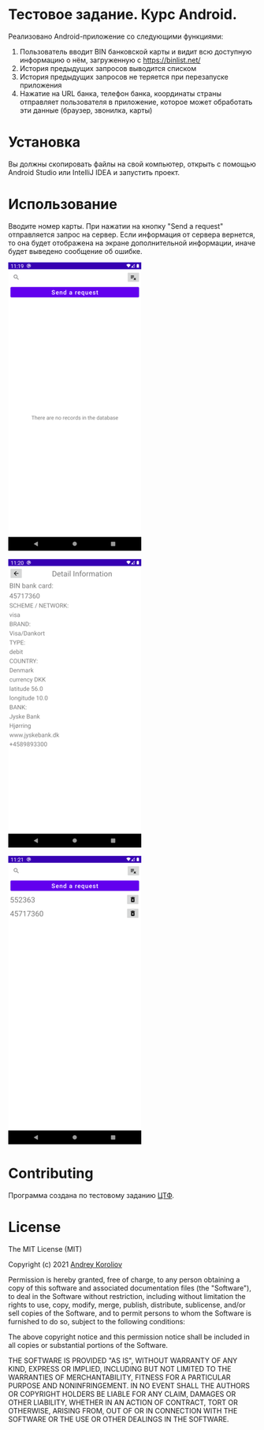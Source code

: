 # Тестовое задание. Курс Android.
Реализовано Android-приложение со следующими функциями:
1. Пользователь вводит BIN банковской карты и видит всю доступную информацию о нём,
загруженную с https://binlist.net/
2. История предыдущих запросов выводится списком
3. История предыдущих запросов не теряется при перезапуске приложения
4. Нажатие на URL банка, телефон банка, координаты страны отправляет пользователя в
приложение, которое может обработать эти данные (браузер, звонилка, карты)

# Установка
Вы должны скопировать файлы на свой компьютер, открыть с помощью Android Studio или IntelliJ IDEA и запустить проект.

# Использование
Вводите номер карты. При нажатии на кнопку "Send a request" отправляется запрос на сервер. Если информация от сервера вернется, то она будет отображена на экране дополнительной информации, иначе будет выведено сообщение об ошибке.

![This is an image](/screenshots/main.png)

![This is an image2](/screenshots/detail.png)

![This is an image3](/screenshots/main_with_db.png)

# Contributing
Программа создана по тестовому заданию [ЦТФ](https://www.cft.ru/).

# License
The MIT License (MIT)

Copyright (c) 2021 [Andrey Koroliov](https://github.com/AndreyKoroliov1981)


Permission is hereby granted, free of charge, to any person obtaining a copy of this software and associated documentation files (the "Software"), to deal in the Software without restriction, including without limitation the rights to use, copy, modify, merge, publish, distribute, sublicense, and/or sell copies of the Software, and to permit persons to whom the Software is furnished to do so, subject to the following conditions:

The above copyright notice and this permission notice shall be included in all copies or substantial portions of the Software.

THE SOFTWARE IS PROVIDED "AS IS", WITHOUT WARRANTY OF ANY KIND, EXPRESS OR IMPLIED, INCLUDING BUT NOT LIMITED TO THE WARRANTIES OF MERCHANTABILITY, FITNESS FOR A PARTICULAR PURPOSE AND NONINFRINGEMENT. IN NO EVENT SHALL THE AUTHORS OR COPYRIGHT HOLDERS BE LIABLE FOR ANY CLAIM, DAMAGES OR OTHER LIABILITY, WHETHER IN AN ACTION OF CONTRACT, TORT OR OTHERWISE, ARISING FROM, OUT OF OR IN CONNECTION WITH THE SOFTWARE OR THE USE OR OTHER DEALINGS IN THE SOFTWARE.